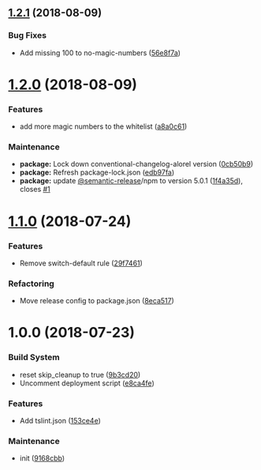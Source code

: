 ## [1.2.1](https://github.com/Alorel/tslint-rules/compare/1.2.0...1.2.1) (2018-08-09)


### Bug Fixes

* Add missing 100 to no-magic-numbers ([56e8f7a](https://github.com/Alorel/tslint-rules/commit/56e8f7a))

# [1.2.0](https://github.com/Alorel/tslint-rules/compare/1.1.0...1.2.0) (2018-08-09)


### Features

* add more magic numbers to the whitelist ([a8a0c61](https://github.com/Alorel/tslint-rules/commit/a8a0c61))


### Maintenance

* **package:** Lock down conventional-changelog-alorel version ([0cb50b9](https://github.com/Alorel/tslint-rules/commit/0cb50b9))
* **package:** Refresh package-lock.json ([edb97fa](https://github.com/Alorel/tslint-rules/commit/edb97fa))
* **package:** update [@semantic-release](https://github.com/semantic-release)/npm to version 5.0.1 ([1f4a35d](https://github.com/Alorel/tslint-rules/commit/1f4a35d)), closes [#1](https://github.com/Alorel/tslint-rules/issues/1)

# [1.1.0](https://github.com/Alorel/tslint-rules/compare/1.0.0...1.1.0) (2018-07-24)


### Features

* Remove switch-default rule ([29f7461](https://github.com/Alorel/tslint-rules/commit/29f7461))


### Refactoring

* Move release config to package.json ([8eca517](https://github.com/Alorel/tslint-rules/commit/8eca517))

# 1.0.0 (2018-07-23)


### Build System

* reset skip_cleanup to true ([9b3cd20](https://github.com/Alorel/tslint-rules/commit/9b3cd20))
* Uncomment deployment script ([e8ca4fe](https://github.com/Alorel/tslint-rules/commit/e8ca4fe))


### Features

* Add tslint.json ([153ce4e](https://github.com/Alorel/tslint-rules/commit/153ce4e))


### Maintenance

* init ([9168cbb](https://github.com/Alorel/tslint-rules/commit/9168cbb))
